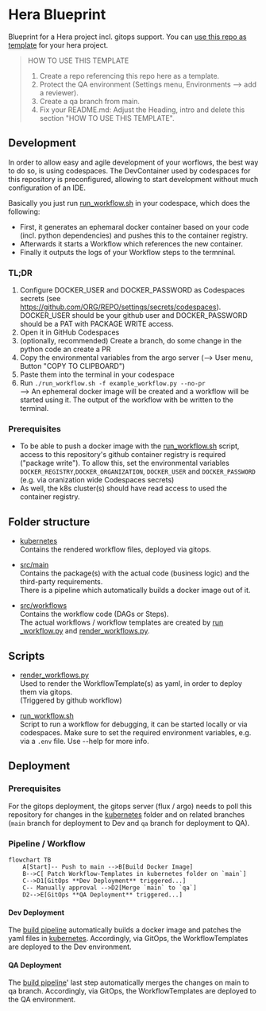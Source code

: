 # Hera Blueprint 
Blueprint for a Hera project incl. gitops support. 
You can [use this repo as template](https://github.com/aiknow-public/hera-blueprint/generate) for your hera project.

> HOW TO USE THIS TEMPLATE
> 1) Create a repo referencing this repo here as a template.
> 1) Protect the QA environment (Settings menu, Environments --> add a reviewer).
> 1) Create a qa branch from main.
> 1) Fix your README.md: Adjust the Heading, intro and delete this section "HOW TO USE THIS TEMPLATE".

## Development
In order to allow easy and agile development of your worflows, the best way to do so, is using codespaces.
The DevContainer used by codespaces for this repository is preconfigured, allowing to start development without much configuration of an IDE.  

Basically you just run [run_workflow.sh](./run_workflow.sh) in your codespace, which does the following:
- First, it generates an ephemaral docker container based on your code (incl. python dependencies) and pushes this to the container registry.
- Afterwards it starts a Workflow which references the new container.
- Finally it outputs the logs of your Workflow steps to the termninal.

### TL;DR
1) Configure DOCKER_USER and DOCKER_PASSWORD as Codespaces secrets (see https://github.com/ORG/REPO/settings/secrets/codespaces).  
DOCKER_USER should be your github user and DOCKER_PASSWORD should be a PAT with PACKAGE WRITE access.
1) Open it in GitHub Codespaces
1) (optionally, recommended) Create a branch, do some change in the python code an create a PR
1) Copy the environmental variables from the argo server (--> User menu, Button "COPY TO CLIPBOARD")
1) Paste them into the terminal in your codespace
1) Run `./run_workflow.sh -f example_workflow.py --no-pr`  
--> An ephemeral docker image will be created and a workflow will be started using it. The output of the workflow with be written to the terminal.

### Prerequisites
- To be able to push a docker image with the [run_workflow.sh](./run_workflow.sh) script, access to
this repository's github container registry is required ("package write").
To allow this, set the environmental variables `DOCKER_REGISTRY`,`DOCKER_ORGANIZATION`, `DOCKER_USER` and `DOCKER_PASSWORD` (e.g. via oranization wide Codespaces secrets)
- As well, the k8s cluster(s) should have read access to used the container registry.

## Folder structure
- [kubernetes](kubernetes)  
Contains the rendered workflow files, deployed via gitops.

- [src/main](src/main)  
Contains the package(s) with the actual code (business logic) and the third-party requirements.  
There is a pipeline which automatically builds a docker image out of it.

- [src/workflows](src/workflows)  
Contains the workflow code (DAGs or Steps).  
The actual workflows / workflow templates are created
by [run _workflow.py](src/run_workflow.py) and [render_workflows.py](src/render_workflows.py).

## Scripts
- [render_workflows.py](./src/render_workflows.py)  
Used to render the WorkflowTemplate(s) as yaml, in order to deploy them via gitops.  
(Triggered by github workflow) 

- [run_workflow.sh](./run_workflow.sh)  
Script to run a workflow for debugging, it can be started locally or via codespaces. 
Make sure to set the required environment variables, e.g. via a `.env` file. Use --help for more info.

## Deployment

### Prerequisites
For the gitops deployment, the gitops server (flux / argo) needs to poll this repository for
changes in the [kubernetes](kubernetes) folder and on related branches (`main` branch for deployment to Dev and `qa` branch for deployment to QA).

### Pipeline / Workflow

```mermaid
flowchart TB
    A[Start]-- Push to main -->B[Build Docker Image]
    B-->C[ Patch Workflow-Templates in kubernetes folder on `main`]
    C-->D1[GitOps **Dev Deployment** triggered...]
    C-- Manually approval -->D2[Merge `main` to `qa`]
    D2-->E[GitOps **QA Deployment** triggered...]
```

#### Dev Deployment
The [build pipeline](https://github.com/aiknow-public/hera-blueprint/actions/workflows/build-main-image-and-deploy.yaml) automatically
builds a docker image and patches the yaml files in [kubernetes](kubernetes). Accordingly, via GitOps, the WorkflowTemplates are deployed to the Dev environment.

#### QA Deployment
The [build pipeline](https://github.com/aiknow-public/hera-blueprint/actions/workflows/build-main-image-and-deploy.yaml)' last step automatically
merges the changes on main to qa branch.
Accordingly, via GitOps, the WorkflowTemplates are deployed to the QA environment.
